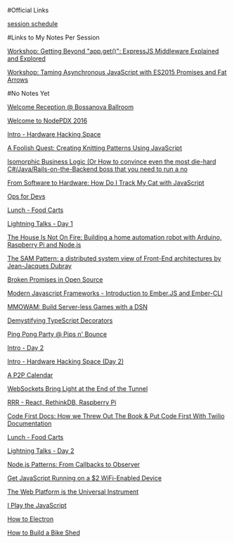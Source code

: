 #Official Links

[session schedule](http://lanyrd.com/2016/nodepdx/#sessions)

#Links to My Notes Per Session

[Workshop: Getting Beyond "app.get()": ExpressJS Middleware Explained and Explored](./my-express-app)

[Workshop: Taming Asynchronous JavaScript with ES2015 Promises and Fat Arrows](./promises-and-fat-arrows)


#No Notes Yet

[Welcome Reception @ Bossanova Ballroom]()

[Welcome to NodePDX 2016]()

[Intro - Hardware Hacking Space]()

[A Foolish Quest: Creating Knitting Patterns Using JavaScript]()

[Isomorphic Business Logic (Or How to convince even the most die-hard C#/Java/Rails-on-the-Backend boss that you need to run a no]()

[From Software to Hardware: How Do I Track My Cat with JavaScript]()

[Ops for Devs]()

[Lunch - Food Carts]()

[Lightning Talks - Day 1]()

[The House Is Not On Fire: Building a home automation robot with Arduino, Raspberry Pi and Node.js]()

[The SAM Pattern: a distributed system view of Front-End architectures by Jean-Jacques Dubray]()

[Broken Promises in Open Source]()

[Modern Javascript Frameworks - Introduction to Ember.JS and Ember-CLI]()

[MMOWAM: Build Server-less Games with a DSN]()

[Demystifying TypeScript Decorators]()

[Ping Pong Party @ Pips n' Bounce]()

[Intro - Day 2]()

[Intro - Hardware Hacking Space (Day 2)]()

[A P2P Calendar]()

[WebSockets Bring Light at the End of the Tunnel]()

[RRR - React, RethinkDB, Raspberry Pi]()

[Code First Docs: How we Threw Out The Book &amp; Put Code First With Twilio Documentation]()

[Lunch - Food Carts]()

[Lightning Talks - Day 2]()

[Node.js Patterns: From Callbacks to Observer]()

[Get JavaScript Running on a $2 WiFi-Enabled Device]()

[The Web Platform is the Universal Instrument]()

[I Play the JavaScript]()

[How to Electron]()

[How to Build a Bike Shed]()